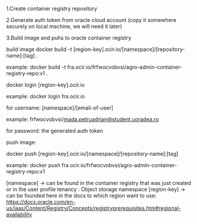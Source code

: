 1.Create container registry repository

2.Generate auth token from oracle cloud account (copy it somewhere securely on local machine, we will need it later)

3.Build image and puhs to oracle container registry

build image docker build -t [region-key].ocir.io/[namespace]/[repository-name]:[tag] .

example: docker build -t fra.ocir.io/frfwocvobvsi/agro-admin-container-registry-repo:v1 .

docker login [region-key].ocir.io

example: docker login fra.ocir.io

for username: [namespace]/[email-of-user]

example: frfwocvobvsi/mada.petruadrian@student.uoradea.ro

for password: the generated auth token

push image:

docker push [region-key].ocir.io/[namespace]/[repository-name]:[tag]

example: docker push fra.ocir.io/frfwocvobvsi/agro-admin-container-registry-repo:v1

[namespace] -> can be found in the container registry that was just created or in the user profile tenancy : Object storage namespace
[region-key] -> can be founded here in the docs to which region want to use: https://docs.oracle.com/en-us/iaas/Content/Registry/Concepts/registryprerequisites.htm#regional-availability
